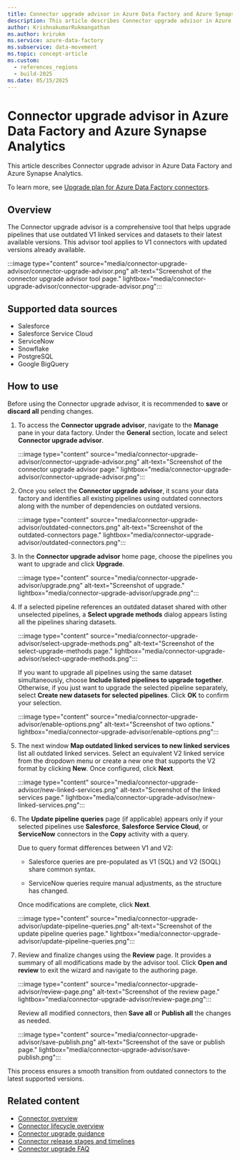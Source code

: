 ```yaml
---
title: Connector upgrade advisor in Azure Data Factory and Azure Synapse Analytics 
description: This article describes Connector upgrade advisor in Azure Data Factory and Azure Synapse Analytics.
author: KrishnakumarRukmangathan
ms.author: krirukm
ms.service: azure-data-factory
ms.subservice: data-movement
ms.topic: concept-article
ms.custom:
  - references_regions
  - build-2025
ms.date: 05/15/2025
---
```


# Connector upgrade advisor in Azure Data Factory and Azure Synapse Analytics

This article describes Connector upgrade advisor in Azure Data Factory and Azure Synapse Analytics.

To learn more, see [Upgrade plan for Azure Data Factory connectors](connector-deprecation-plan.md).

## Overview

The Connector upgrade advisor is a comprehensive tool that helps upgrade pipelines that use outdated V1 linked services and datasets to their latest available versions. This advisor tool applies to V1 connectors with updated versions already available.

:::image type="content" source="media/connector-upgrade-advisor/connector-upgrade-advisor.png" alt-text="Screenshot of the connector upgrade advisor tool page." lightbox="media/connector-upgrade-advisor/connector-upgrade-advisor.png":::

## Supported data sources

- Salesforce
- Salesforce Service Cloud
- ServiceNow
- Snowflake
- PostgreSQL
- Google BigQuery

## How to use

Before using the Connector upgrade advisor, it is recommended to **save** or **discard all** pending changes.

1. To access the **Connector upgrade advisor**, navigate to the **Manage** pane in your data factory. Under the **General** section, locate and select **Connector upgrade advisor**.

    :::image type="content" source="media/connector-upgrade-advisor/connector-upgrade-advisor.png" alt-text="Screenshot of the connector upgrade advisor page." lightbox="media/connector-upgrade-advisor/connector-upgrade-advisor.png":::

2. Once you select the **Connector upgrade advisor**, it scans your data factory and identifies all existing pipelines using outdated connectors along with the number of dependencies on outdated versions. 

    :::image type="content" source="media/connector-upgrade-advisor/outdated-connectors.png" alt-text="Screenshot of the outdated-connectors page." lightbox="media/connector-upgrade-advisor/outdated-connectors.png":::

3. In the **Connector upgrade advisor** home page, choose the pipelines you want to upgrade and click **Upgrade**.

    :::image type="content" source="media/connector-upgrade-advisor/upgrade.png" alt-text="Screenshot of upgrade." lightbox="media/connector-upgrade-advisor/upgrade.png":::

4. If a selected pipeline references an outdated dataset shared with other unselected pipelines, a **Select upgrade methods** dialog appears listing all the pipelines sharing datasets.

    :::image type="content" source="media/connector-upgrade-advisor/select-upgrade-methods.png" alt-text="Screenshot of the select-upgrade-methods page." lightbox="media/connector-upgrade-advisor/select-upgrade-methods.png":::

    If you want to upgrade all pipelines using the same dataset simultaneously, choose **Include listed pipelines to upgrade together**. Otherwise, if you just want to upgrade the selected pipeline separately, select **Create new datasets for selected pipelines**. Click **OK** to confirm your selection.

    :::image type="content" source="media/connector-upgrade-advisor/enable-options.png" alt-text="Screenshot of two options." lightbox="media/connector-upgrade-advisor/enable-options.png":::

5. The next window **Map outdated linked services to new linked services** list all outdated linked services. Select an equivalent V2 linked service from the dropdown menu or create a new one that supports the V2 format by clicking **New**. Once configured, click **Next**.

    :::image type="content" source="media/connector-upgrade-advisor/new-linked-services.png" alt-text="Screenshot of the linked services page." lightbox="media/connector-upgrade-advisor/new-linked-services.png":::

6. The **Update pipeline queries** page (if applicable) appears only if your selected pipelines use **Salesforce**, **Salesforce Service Cloud**, or **ServiceNow** connectors in the **Copy** activity with a query.

    Due to query format differences between V1 and V2: 

    - Salesforce queries are pre-populated as V1 (SQL) and V2 (SOQL) share common syntax. 

    - ServiceNow queries require manual adjustments, as the structure has changed. 

    Once modifications are complete, click **Next**.

    :::image type="content" source="media/connector-upgrade-advisor/update-pipeline-queries.png" alt-text="Screenshot of the update pipeline queries page." lightbox="media/connector-upgrade-advisor/update-pipeline-queries.png":::

7. Review and finalize changes using the **Review** page. It provides a summary of all modifications made by the advisor tool. Click **Open and review** to exit the wizard and navigate to the authoring page.

    :::image type="content" source="media/connector-upgrade-advisor/review-page.png" alt-text="Screenshot of the review page." lightbox="media/connector-upgrade-advisor/review-page.png":::

    Review all modified connectors, then **Save all** or **Publish all** the changes as needed.

    :::image type="content" source="media/connector-upgrade-advisor/save-publish.png" alt-text="Screenshot of the save or publish page." lightbox="media/connector-upgrade-advisor/save-publish.png":::

This process ensures a smooth transition from outdated connectors to the latest supported versions.  

## Related content

- [Connector overview](connector-overview.md)  
- [Connector lifecycle overview ](connector-lifecycle-overview.md)
- [Connector upgrade guidance](connector-upgrade-guidance.md) 
- [Connector release stages and timelines](connector-release-stages-and-timelines.md)    
- [Connector upgrade FAQ](connector-deprecation-frequently-asked-questions.md)  
